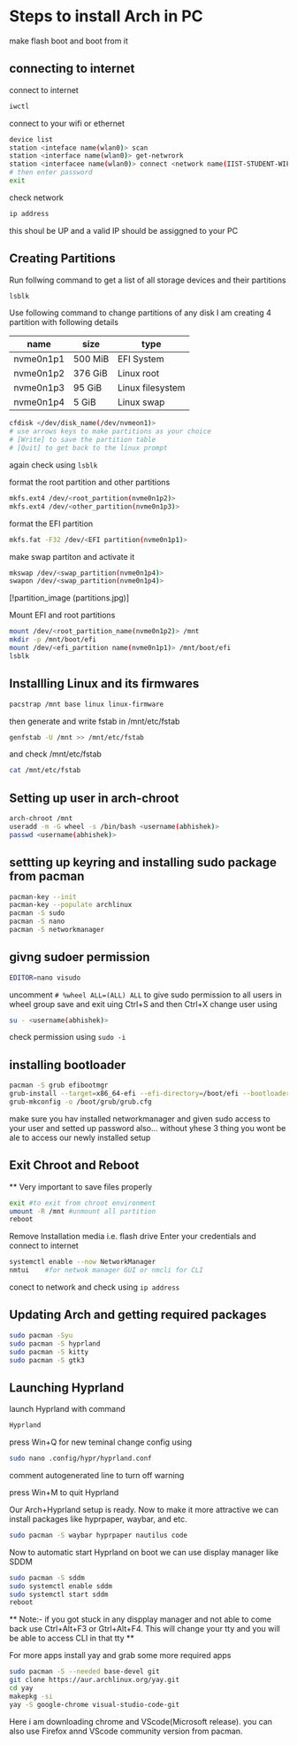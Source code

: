 # Steps to install Arch in PC
make flash boot and boot from it

## connecting to internet
connect to internet
  ```sh
  iwctl
  ```
connect to your wifi or ethernet
  ```sh
  device list
  station <inteface name(wlan0)> scan
  station <interface name(wlan0)> get-netwrork
  station <interfacee name(wlan0)> connect <network name(IIST-STUDENT-WIFI)>
  # then enter password
  exit
  ```
check network
  ```sh
  ip address
  ```
  this shoul be UP and a valid IP should be assiggned to your PC

## Creating Partitions
Run follwing command to get a list of all storage devices and their partitions
```sh
lsblk
```
Use following command to change partitions of any disk
I am creating 4 partition with following details

| name | size | type |
| --- | --- | --- |
| nvme0n1p1 | 500 MiB | EFI System | 
| nvme0n1p2 | 376 GiB | Linux root |
| nvme0n1p3 | 95  GiB | Linux filesystem |
| nvme0n1p4 | 5   GiB | Linux swap |

```sh
cfdisk </dev/disk_name(/dev/nvmeon1)>
# use arrows keys to make partitions as your choice
# [Write] to save the partition table
# [Quit] to get back to the linux prompt
```
again check using ```lsblk```

format the root partition and other partitions
```sh
mkfs.ext4 /dev/<root_partition(nvme0n1p2)>
mkfs.ext4 /dev/<other_partition(nvme0n1p3)>
```
format the EFI partition
```sh
mkfs.fat -F32 /dev/<EFI partition(nvme0n1p1)>
```
make swap partiton and activate it
```sh
mkswap /dev/<swap_partition(nvme0n1p4)>
swapon /dev/<swap_partition(nvme0n1p4)>
```

[!partition_image (partitions.jpg)]

Mount EFI and root partitions
```sh
mount /dev/<root_partition_name(nvme0n1p2)> /mnt
mkdir -p /mnt/boot/efi
mount /dev/<efi_partition name(nvme0n1p1)> /mnt/boot/efi
lsblk
``` 

## Installling Linux and its firmwares
```sh
pacstrap /mnt base linux linux-firmware
```
then generate and write fstab in /mnt/etc/fstab
```sh
genfstab -U /mnt >> /mnt/etc/fstab
```
and check /mnt/etc/fstab
```sh
cat /mnt/etc/fstab
```

## Setting up user in arch-chroot 
```sh
arch-chroot /mnt
useradd -m -G wheel -s /bin/bash <username(abhishek)>
passwd <username(abhishek)>
```
## settting up keyring and installing sudo package from pacman
```sh
pacman-key --init
pacman-key --populate archlinux
pacman -S sudo
pacman -S nano
pacman -S networkmanager
``` 

## givng sudoer permission
```sh
EDITOR=nano visudo
```
uncomment ```# %wheel ALL=(ALL) ALL``` to give sudo permission to all users in wheel group
save and exit uing Ctrl+S and then Ctrl+X 
change user using
```sh
su - <username(abhishek)>
```
check permission using ```sudo -i```

## installing bootloader
```sh
pacman -S grub efibootmgr
grub-install --target=x86_64-efi --efi-directory=/boot/efi --bootloader-id=GRUB
grub-mkconfig -o /boot/grub/grub.cfg
```

make sure you hav installed networkmanager and given sudo access to your user and setted up password also... without yhese 3 thing you wont be ale to access our newly installed setup

## Exit Chroot and Reboot
** Very important to save files properly
```sh
exit #to exit from chroot environment
umount -R /mnt #unmount all partition
reboot
```

Remove Installation media i.e. flash drive
Enter your credentials and connect to internet
```sh
systemctl enable --now NetworkManager
nmtui    #for netwok manager GUI or nmcli for CLI
```
conect to network and check using ```ip address```

## Updating Arch and getting required packages
```sh
sudo pacman -Syu
sudo pacman -S hyprland
sudo pacman -S kitty
sudo pacman -S gtk3
```

## Launching Hyprland
launch Hyprland with command
```sh
Hyprland
```

press Win+Q for new teminal
change config using
```sh
sudo nano .config/hypr/hyprland.conf
```
comment autogenerated line to turn off warning

press Win+M to quit Hyprland

Our Arch+Hyprland setup is ready. Now to make it more attractive we can install packages like hyprpaper, waybar, and etc. 
```sh
sudo pacman -S waybar hyprpaper nautilus code
```

Now to automatic start Hyprland on boot we can use display manager like SDDM
```sh
sudo pacman -S sddm
sudo systemctl enable sddm
sudo systemctl start sddm
reboot
```

** Note:- if you got stuck in any dispplay manager and not able to come back use Ctrl+Alt+F3 or Gtrl+Alt+F4. This will change your tty and you will be able to access CLI in that tty **

For more apps install yay and grab some more required apps
```sh
sudo pacman -S --needed base-devel git
git clone https://aur.archlinux.org/yay.git
cd yay
makepkg -si
yay -S google-chrome visual-studio-code-git
```
Here i am downloading chrome and VScode(Microsoft release). you can also use Firefox annd VScode community version from pacman.
